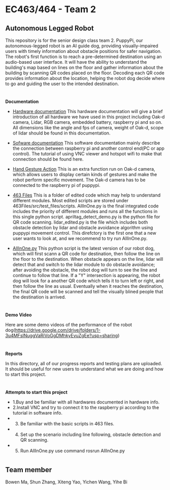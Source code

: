 # EC463/464 - Team 2
## Autonomous Legged Robot
This repository is for the senior design class team 2. PuppyPi, our autonomous-legged robot is an AI guide dog, providing visually-impaired users with timely information about obstacle positions for safer navigation. The robot's first function is to reach a pre-determined destination using an audio-based user interface. It will have the ability to understand the building's map based on lines on the floor and gather information about the building by scanning QR codes placed on the floor. Decoding each QR code provides information about the location, helping the robot dog decide where to go and guiding the user to the intended destination.

#

**Documentation**

* [Hardware documentation](https://github.com/PicassoEEA/legged_robot/tree/main/Hardware_Info)
 This hardware documentation will give a brief introduction of all hardware we have used in this project including Oak-d camera, Lidar, RGB camera, embedded battery, raspberry pi and so on. All dimensions like the angle and fps of camera, weight of Oak-d, scope of lidar should be found in this documentation. 

* [Sofware documentation](https://github.com/PicassoEEA/legged_robot/tree/main/Software_Info)
 This software documentation mainly describe the connection between raspberry pi and another control end(PC or app control). The tutorial of using VNC viewer and hotspot wifi to make that connection should be found here.
* [Hand Gesture Action](https://github.com/PicassoEEA/legged_robot/tree/main/Hand_Gesture_Action)
 This is an extra function run on Oak-d camera, which allows users to display certain kinds of gestures and make the robot perform specific movement. The Oak-d camera has to be connected to the raspberry pi of puppypi.
* [463 Files](https://github.com/PicassoEEA/legged_robot/tree/main/463Files)
  This is a folder of edited code which may help to understand different modules. Most edited scripts are stored under 463Files/src/test_files/scripts. AllInOne.py is the final integrated code includes the priority of different modules and runs all the functions in this single python script. apriltag_detect_demo.py is the python file for QR code scanning. lidar_edited.py is the file which includes both obstacle detection by lidar and obstacle avoidance algorithm using puppypi movement control. This direfctory is the first one that a new user wants to look at, and we recommend to try run AllInOne.py.
* [AllInOne.py](https://github.com/PicassoEEA/legged_robot/blob/main/AllInOne.py)
  This python script is the latest version of our robot dog, which will first scann a QR code for destination, then follow the line on the floor to the destination. When obstacle appears on the line, lidar will detect that and switch to the lidar module to do obstacle avoidance; after avoiding the obstacle, the robot dog will turn to see the line and continue to follow that line. If a "Y" intersection is appearing, the robot dog will look for a another QR code which tells it to turn left or right, and then follow the line as usual. Eventually when it reaches the destination, the final QR code will be scanned and tell the visually blined people that the destination is arrived.
#

**Demo Video**

Here are some demo videos of the performance of the robot dog(https://drive.google.com/drive/folders/1-3u4MFsINuggVaRiVoGgDMhkyEvuZgEe?usp=sharing)

#
**Reports**

In this directory, all of our progress reports and testing plans are uploaded. It should be useful for new users to understand what we are doing and how to start this project. 

#

**Attempts to start this project**

* 1.Buy and be familiar with all hardwares documented in hardware info.
* 2.Install VNC and try to connect it to the raspberry pi according to the tutorial in software info.
* 3. Be familiar with the basic scripts in 463 files.
* 4. Set up the scenario including line following, obstacle detection and QR scanning.
* 5. Run AllInOne.py use command rosrun AllInOne.py

#

## Team member
Bowen Ma, Shun Zhang, Xiteng Yao, Yichen Wang, Yihe Bi
